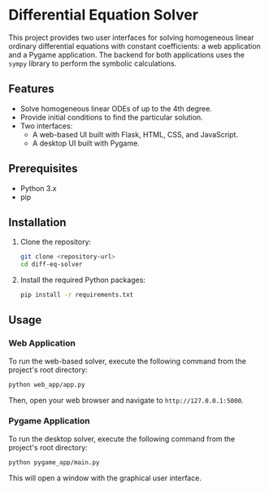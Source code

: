 # Differential Equation Solver

This project provides two user interfaces for solving homogeneous linear ordinary differential equations with constant coefficients: a web application and a Pygame application. The backend for both applications uses the `sympy` library to perform the symbolic calculations.

## Features

-   Solve homogeneous linear ODEs of up to the 4th degree.
-   Provide initial conditions to find the particular solution.
-   Two interfaces:
    -   A web-based UI built with Flask, HTML, CSS, and JavaScript.
    -   A desktop UI built with Pygame.

## Prerequisites

-   Python 3.x
-   pip

## Installation

1.  Clone the repository:
    ```bash
    git clone <repository-url>
    cd diff-eq-solver
    ```

2.  Install the required Python packages:
    ```bash
    pip install -r requirements.txt
    ```

## Usage

### Web Application

To run the web-based solver, execute the following command from the project's root directory:

```bash
python web_app/app.py
```

Then, open your web browser and navigate to `http://127.0.0.1:5000`.

### Pygame Application

To run the desktop solver, execute the following command from the project's root directory:

```bash
python pygame_app/main.py
```

This will open a window with the graphical user interface.
